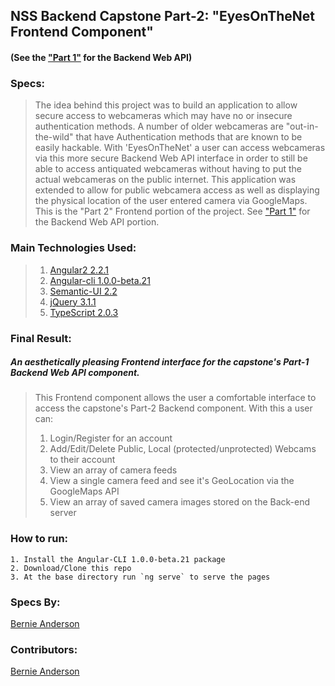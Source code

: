 ## NSS Backend Capstone Part-2: "EyesOnTheNet Frontend Component"
#### (See the <a href="https://github.com/bernardanderson/EyesOnTheNet_Backend_NSS_BackendCapstone">"Part 1"</a> for the Backend Web API)
 

### Specs:
> The idea behind this project was to build an application to allow secure access to webcameras which may have no or insecure authentication methods. A number of older webcameras are "out-in-the-wild" that have Authentication methods that are known to be easily hackable.  With 'EyesOnTheNet' a user can access webcameras via this more secure Backend Web API interface in order to still be able to access antiquated webcameras without having to put the actual webcameras on the public internet. This application was extended to allow for public webcamera access as well as displaying the physical location of the user entered camera via GoogleMaps. 
> This is the "Part 2" Frontend portion of the project. See <a href="https://github.com/bernardanderson/EyesOnTheNet_Backend_NSS_BackendCapstone">"Part 1"</a> for the Backend Web API portion.


### Main Technologies Used:
> 1. [Angular2 2.2.1](https://angular.io/)  
> 1. [Angular-cli 1.0.0-beta.21](https://github.com/angular/angular-cli)  
> 1. [Semantic-UI 2.2](http://semantic-ui.com/)
> 1. [jQuery 3.1.1](https://jquery.com/)  
> 1. [TypeScript 2.0.3](https://www.typescriptlang.org/)   


### Final Result:
##### An aesthetically pleasing Frontend interface for the capstone's Part-1 Backend Web API component.

> This Frontend component allows the user a comfortable interface to access the capstone's Part-2 Backend component.
> With this a user can:  
> 1. Login/Register for an account  
> 2. Add/Edit/Delete Public, Local (protected/unprotected) Webcams to their account  
> 3. View an array of camera feeds  
> 4. View a single camera feed and see it's GeoLocation via the GoogleMaps API  
> 5. View an array of saved camera images stored on the Back-end server

### How to run:
```
1. Install the Angular-CLI 1.0.0-beta.21 package
2. Download/Clone this repo  
3. At the base directory run `ng serve` to serve the pages  
```

### Specs By:
[Bernie Anderson](https://github.com/bernardanderson) 

### Contributors:
[Bernie Anderson](https://github.com/bernardanderson) 

